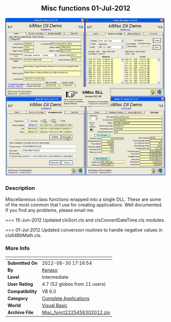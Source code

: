 ﻿<div align="center">

## Misc functions  01\-Jul\-2012

<img src="PIC20125231026157986.jpg">
</div>

### Description

Miscellaneous class functions wrapped into a single DLL. These are some of the most common that I use for creating applications. Well documented. If you find any problems, please email me.

=== 15-Jun-2012 Updated clsSort.cls and clsConvertDateTime.cls modules.

=== 01-Jul-2012 Updated conversion routines to handle negative values in cls64BitMath.cls.
 
### More Info
 


<span>             |<span>
---                |---
**Submitted On**   |2012-06-30 17:16:54
**By**             |[Kenaso](https://github.com/Planet-Source-Code/PSCIndex/blob/master/ByAuthor/kenaso.md)
**Level**          |Intermediate
**User Rating**    |4.7 (52 globes from 11 users)
**Compatibility**  |VB 6\.0
**Category**       |[Complete Applications](https://github.com/Planet-Source-Code/PSCIndex/blob/master/ByCategory/complete-applications__1-27.md)
**World**          |[Visual Basic](https://github.com/Planet-Source-Code/PSCIndex/blob/master/ByWorld/visual-basic.md)
**Archive File**   |[Misc\_funct2225456302012\.zip](https://github.com/Planet-Source-Code/kenaso-misc-functions-01-jul-2012__1-73501/archive/master.zip)








